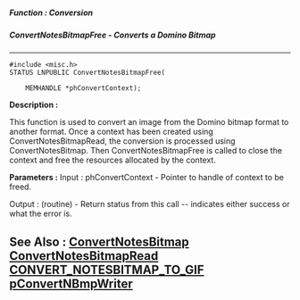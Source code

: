 ##### Function : Conversion
##### ConvertNotesBitmapFree - Converts a Domino Bitmap
---
```
#include <misc.h>
STATUS LNPUBLIC ConvertNotesBitmapFree(

	MEMHANDLE *phConvertContext);
```
**Description :**

This function is used to convert an image from the Domino bitmap format to 
another format. Once a context has been created using ConvertNotesBitmapRead, 
the conversion is processed using ConvertNotesBitmap. Then 
ConvertNotesBitmapFree is called to close the context and free the resources 
allocated by the context.

**Parameters :**
Input :
phConvertContext  -  Pointer to handle of context to be freed.

Output :
(routine)  -  Return status from this call -- indicates either success or what the error is. 



**See Also :**
[ConvertNotesBitmap](/domino-c-api-docs/reference/Func/ConvertNotesBitmap)
[ConvertNotesBitmapRead](/domino-c-api-docs/reference/Func/ConvertNotesBitmapRead)
[CONVERT_NOTESBITMAP_TO_GIF](/domino-c-api-docs/reference/Symb/CONVERT_NOTESBITMAP_TO_GIF)
[pConvertNBmpWriter](/domino-c-api-docs/reference/Data/pConvertNBmpWriter)
---
